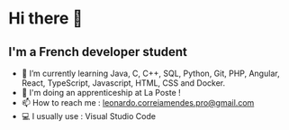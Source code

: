 # Hi there 👋

## I'm a French developer student

- 🌱 I’m currently learning Java, C, C++, SQL, Python, Git, PHP, Angular, React, TypeScript, Javascript, HTML, CSS and Docker.
- 🏢 I'm doing an apprenticeship at La Poste !
- 📫 How to reach me : leonardo.correiamendes.pro@gmail.com
- 💻 I usually use : Visual Studio Code
<!--
**leonardo-correiamendes/leonardo-correiamendes** is a ✨ _special_ ✨ repository because its `README.md` (this file) appears on your GitHub profile.

Here are some ideas to get you started:

- 🔭 I’m currently working on ...
- 🌱 I’m currently learning Java, C, SQL and Python
- 👯 I’m looking to collaborate on ...
- 🤔 I’m looking for help with ...
- 💬 Ask me about ...
- 📫 How to reach me: ...
- 😄 Pronouns: ...
- ⚡ Fun fact: ...
-->
